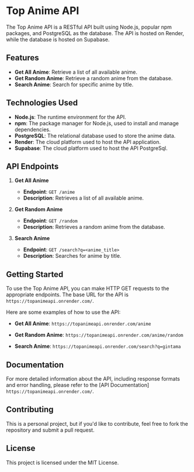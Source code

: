 # Top Anime API

The Top Anime API is a RESTful API built using Node.js, popular npm packages, and PostgreSQL as the database. The API is hosted on Render, while the database is  hosted on Supabase.

## Features

- **Get All Anime**: Retrieve a list of all available anime.
- **Get Random Anime**: Retrieve a random anime from the database.
- **Search Anime**: Search for specific anime by title.

## Technologies Used

- **Node.js**: The runtime environment for the API.
- **npm**: The package manager for Node.js, used to install and manage dependencies.
- **PostgreSQL**: The relational database used to store the anime data.
- **Render**: The cloud platform used to host the API application.
- **Supabase**: The cloud platform used to host the API PostgreSql.

## API Endpoints

1. **Get All Anime**
   - **Endpoint**: `GET /anime`
   - **Description**: Retrieves a list of all available anime.

2. **Get Random Anime**
   - **Endpoint**: `GET /random`
   - **Description**: Retrieves a random anime from the database.

3. **Search Anime**
   - **Endpoint**: `GET /search?q=<anime_title>`
   - **Description**: Searches for anime by title.

## Getting Started

To use the Top Anime API, you can make HTTP GET requests to the appropriate endpoints. The base URL for the API is `https://topanimeapi.onrender.com/`.

Here are some examples of how to use the API:

- **Get All Anime**:
 `https://topanimeapi.onrender.com/anime`

 - **Get Random Anime**:
 `https://topanimeapi.onrender.com/anime/random`

 - **Search Anime**:
 `https://topanimeapi.onrender.com/search?q=gintama`

 
## Documentation

For more detailed information about the API, including response formats and error handling, please refer to the [API Documentation] `https://topanimeapi.onrender.com/`.

## Contributing

This is a personal project, but if you'd like to contribute, feel free to fork the repository and submit a pull request.

## License

This project is licensed under the MIT License.
